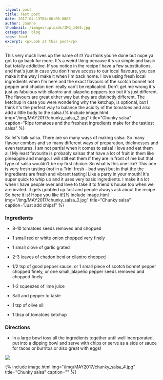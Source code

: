 ```yaml
---
layout: post
title: Test post
date: 2017-04-13T04:00:00.000Z
author: Joanne
thumbnail: /images/uploads/IMG_1469.jpg
categories: blog
tags: food
excerpt: <p>Look at this post</p>
---
```

This very much lives up the name of it! You think you're done but nope ya got to go back for more. It's a weird thing because it's so simple and basic but totally addictive. If you notice in the recipe I have a few substitutions, and that's just in case you don't have access to our local flavours, you can make it the way I make it when I'm back home. I love using fresh local ingredients when I'm here and the exact flavours of the scotch bonnet hot pepper and chadon beni really can't be replicated. Don't get me wrong it's just as fabulous with cilantro and jalapeño peppers too but it's just different. The flavours are great either way but they are distinctly different. The ketchup in case you were wondering why the ketchup, is optional, but I think it's the perfect way to balance the acidity of the tomatoes and also add a little body to the salsa.{% include image.html img="\/img\/MAY2017\/chunky\_salsa\_2.jpg" title="Chunky salsa" caption="Ripe tomatoes and the freshest ingredients make for the tastiest salsa" %}

So let's talk salsa. There are so many ways of making salsa. So many flavour combos and so many different ways of preparation, thicknesses and even textures. I am not partial when it comes to salsa! I love and eat them all! My least favourite is probably salsas that have a lot of fruit in them like pineapple and mango. I will still eat them if they are in front of me but that type of salsa wouldn't be my first choice. So what is this one like? This one is very fresh tasting \(not in a Trini fresh - bad way\) but in that the the ingredients are fresh and vibrant tasting! Like a party in your mouth! It's super quick to whip up and it uses very basic ingredients. I make it a lot when I have people over and love to take it to friend's house too when we are invited. It gets gobbled up fast and people always ask about the recipe. So here it is! Hope you like it!{% include image.html img="\/img\/MAY2017\/chunky\_salsa\_3.jpg" title="Chunky salsa" caption="Just add chips!" %}



### Ingredients

* 8-10 tomatoes seeds removed and chopped

* 1 small red or white onion chopped very finely

* 1 small clove of garlic grated

* 2-3 leaves of chadon beni or cilantro chopped

* 1\/2 tsp of good pepper sauce, or 1 small piece of scotch bonnet pepper chopped finely, or one small jalapeño pepper seeds removed and chopped finely

* 1-2 squeezes of lime juice

* Salt and pepper to taste

* 1 tsp of olive oil

* 1 tbsp of tomatoes ketchup


### Directions

* In a large bowl toss all the ingredients together until well incorporated, put into a dipping bowl and serve with chips or serve as a side or sauce for tacos or burritos or also great with eggs!

[![](https://oliveandmango.netlify.com/admin/%7B%7B%20basesite.url%20%7D%7D/img/apple_news.svg)](https://apple.news/TKVtoVhGUQSuiufA4bqI-gg)

{% include image.html img="\/img\/MAY2017\/chunky\_salsa\_4.jpg" title="Chunky salsa" caption="" %}


